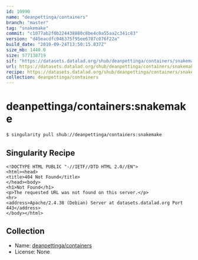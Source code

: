 ```yaml
---
id: 10990
name: "deanpettinga/containers"
branch: "master"
tag: "snakemake"
commit: "c1077ab2f0b224438880c8be4c0a55aa2c341c83"
version: "d45eacdfc046375f95ee6787c076f22a"
build_date: "2019-09-24T13:50:15.837Z"
size_mb: 1440.0
size: 577138719
sif: "https://datasets.datalad.org/shub/deanpettinga/containers/snakemake/2019-09-24-c1077ab2-d45eacdf/d45eacdfc046375f95ee6787c076f22a.sif"
url: https://datasets.datalad.org/shub/deanpettinga/containers/snakemake/2019-09-24-c1077ab2-d45eacdf/
recipe: https://datasets.datalad.org/shub/deanpettinga/containers/snakemake/2019-09-24-c1077ab2-d45eacdf/Singularity
collection: deanpettinga/containers
---
```


# deanpettinga/containers:snakemake

```bash
$ singularity pull shub://deanpettinga/containers:snakemake
```

## Singularity Recipe

```singularity
<!DOCTYPE HTML PUBLIC "-//IETF//DTD HTML 2.0//EN">
<html><head>
<title>404 Not Found</title>
</head><body>
<h1>Not Found</h1>
<p>The requested URL was not found on this server.</p>
<hr>
<address>Apache/2.4.38 (Debian) Server at datasets.datalad.org Port 443</address>
</body></html>
```

## Collection

 - Name: [deanpettinga/containers](https://github.com/deanpettinga/containers)
 - License: None

